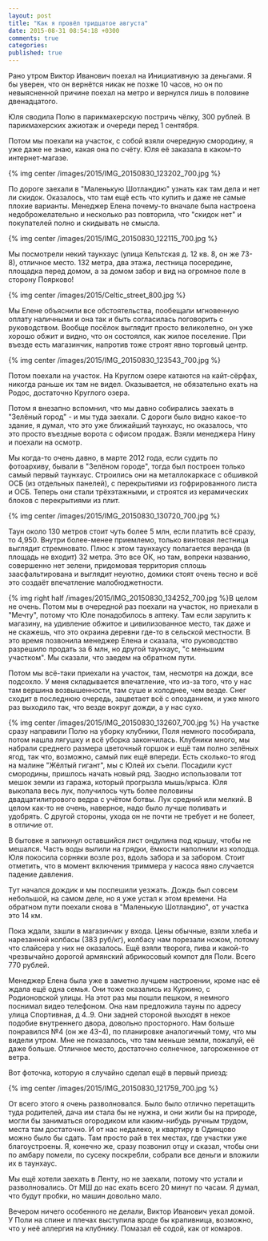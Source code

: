 ```yaml
---
layout: post
title: "Как я провёл тридцатое августа"
date: 2015-08-31 08:54:18 +0300
comments: true
categories:
published: true
---
```

Рано утром Виктор Иванович поехал на Инициативную за деньгами. Я бы уверен, что он вернётся никак не позже 10 часов, но он по невыясненной причине поехал на метро и вернулся лишь в половине двенадцатого.

Юля сводила Полю в парикмахерскую постричь чёлку, 300 рублей. В парикмахерских ажиотаж и очереди перед 1 сентября.

Потом мы поехали на участок, с собой взяли очередную смородину, я уже даже не знаю, какая она по счёту. Юля её заказала в каком-то интернет-магазе.

{% img center /images/2015/IMG_20150830_123202_700.jpg %}

По дороге заехали в "Маленькую Шотландию" узнать как там дела и нет ли скидок. Оказалось, что там ещё есть что купить и даже не самые плохие варианты. Менеджер Елена почему-то вначале была настроена недоброжелательно и несколько раз повторила, что "скидок нет" и покупателей полно и скидывать не смысла. 

{% img center /images/2015/IMG_20150830_122115_700.jpg %}

Мы посмотрели некий таунхаус (улица Кельтская д. 12 кв. 8, он же 73-8), отличное место. 132 метра, два этажа, лестница посередине, площадка перед домом, а за домом забор и вид на огромное поле в сторону Поярково!

{% img center /images/2015/Celtic_street_800.jpg %}

Мы Елене объяснили все обстоятельства, пообещали мгновенную оплату наличными и она так и быть согласилась поговорить с руководством. Вообще посёлок выглядит просто великолепно, он уже хорошо обжит и видно, что он состоялся, как жилое поселение. При въезде есть магазинчик, напротив тоже строят явно торговый центр.

{% img center /images/2015/IMG_20150830_123543_700.jpg %}

Потом поехали на участок. На Круглом озере катаются на кайт-сёрфах, никогда раньше их там не видел. Оказывается, не обязательно ехать на Родос, достаточно Круглого озера.

Потом я внезапно вспомнил, что мы давно собирались заехать в "Зелёный город" - и мы туда заехали. С дороги было видно какое-то здание, я думал, что это уже ближайший таунхаус, но оказалось, что это просто въездные ворота с офисом продаж. Взяли менеджера Нину и поехали на осмотр. 

Мы когда-то очень давно, в марте 2012 года, если судить по фотоархиву, бывали в "Зелёном городе", тогда был построен только самый первый таунхаус. Строились они на металлокаркасе с обшивкой ОСБ (из отдельных панелей), с перекрытиями из гофрированного листа и ОСБ. Теперь они стали трёхэтажными, и строятся из керамических блоков с перекрытиями из плит.

{% img center /images/2015/IMG_20150830_130720_700.jpg %}

Таун около 130 метров стоит чуть более 5 млн, если платить всё сразу, то 4,950. Внутри более-менее приемлемо, только винтовая лестница выглядит стремновато. Плюс к этом таунхаусу полагается веранда (в площадь не входит) 32 метра. Это все ОК, но там, вопреки названию, совершенно нет зелени, придомовая территория сплошь заасфальтирована и выглядит неуютно, домики стоят очень тесно и всё это создаёт впечатление малобюджетности.

{% img right half /images/2015/IMG_20150830_134252_700.jpg %}В целом не очень. Потом мы в очередной раз поехали на участок, но приехали в "Мечту", потому что Юле понадобилось в аптеку. Там если зарулить к магазину, на удивление обжитое и цивилизованное место, так даже и не скажешь, что это окраина деревни где-то в сельской местности. В это время позвонила менеджер Елена и сказала, что руководство разрешило продать за 6 млн, но другой таунхаус, "с меньшим участком". Мы сказали, что заедем на обратном пути.

Потом мы всё-таки приехали на участок, там, несмотря на дожди, все подсохло. У меня складывается впечатление, что из-за того, что у нас там вершина возвышенности, там суше и холоднее, чем везде. Снег сходит в последнюю очередь, зацветает всё с опозданием, и уже много раз выходило так, что везде вокруг дожди, а у нас сухо.

{% img center /images/2015/IMG_20150830_132607_700.jpg %}
На участке сразу направили Полю на уборку клубники, Поля немного пособирала, потом нашла лягушку и всё уборка закончилась. Клубники много, мы набрали среднего размера цветочный горшок и ещё там полно зелёных ягод, так что, возможно, самый пик ещё впереди. Есть сколько-то ягод на малине "Жёлтый гигант", мы  с Юлей их съели. Посадили куст смородины, пришлось начать новый ряд. Заодно использовали тот мешок земли из гаража, который прогрызла мышь/крыса. Юля выкопала весь лук, получилось чуть более половины двадцатилитрового ведра с учётом ботвы. Лук средний или мелкий. В целом как-то не очень, наверное, надо было лучше поливать и удобрять. С другой стороны, ухода он не почти не требует и не болеет, в отличие от.

В бытовке я запихнул оставшийся лист ондулина под крышу, чтобы не мешался. Часть воды вылили на грядки, ёмкости наполнили из колодца. Юля покосила сорняки возле роз, вдоль забора и за забором. Стоит отметить, что в момент включения триммера у насоса явно случается падение давления.

Тут начался дождик и мы поспешили уезжать. Дождь был совсем небольшой, на самом деле, но я уже устал к этом времени. На обратном пути поехали снова в "Маленькую Шотландию", от участка это 14 км. 

Пока ждали, зашли в магазинчик у входа. Цены обычные, взяли хлеба и нарезанной колбасы (383 руб/кг), колбасу нам порезали ножом, потому что слайсера у них не оказалось. Ещё взяли творога, пива и какой-то чрезвычайно дорогой армянский абрикосовый компот для Поли. Всего 770 рублей.

Менеджер Елена была уже в заметно лучшем настроении, кроме нас её ждала ещё одна семья. Они тоже оказались из Куркино, с Родионовской улицы. На этот раз мы пошли пешком, я немного поснимал видео телефоном. Она нам предложила тауны по адресу улица Спортивная, д 4..9. Они задней стороной выходят в некое подобие внутреннего двора, довольно просторного. Нам больше понравился №4 (он же 43-4), по планировке аналогичный тому, что мы видели утром. Мне не показалось, что там меньше земли, пожалуй, её даже больше. Отличное место, достаточно солнечное, загороженное от ветра. 

Вот фоточка, которую я случайно сделал ещё в первый приезд:

{% img center /images/2015/IMG_20150830_121759_700.jpg %}

От всего этого я очень разволновался. Было было отлично перетащить туда родителей, дача им стала бы не нужна, и они жили бы на природе, могли бы заниматься огородиком или каким-нибудь ручным трудом, места там достаточно. И от нас недалеко, и квартиру в Одинцово можно было бы сдать. Там просто рай в тех местах, где участки уже благоустроены. Я, конечно же, сразу позвонил отцу и сказал, чтобы они по амбару помели, по сусеку поскребли, собрали все деньги и вложили их в таунхаус.

Мы ещё хотели заехать в Ленту, но не заехали, потому что устали и разволновались. От МШ до нас ехать всего 20 минут по часам. Я думал, что будут пробки, но машин довольно мало.

Вечером ничего особенного не делали, Виктор Иванович уехал домой. У Поли на спине и плечах выступила вроде бы крапивница, возможно, что у неё аллергия на клубнику. Помазал её содой, как от комаров.




